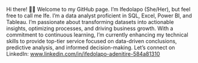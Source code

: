 Hi there! 👋👋 Welcome to my GitHub page. I’m Ifedolapo (She/Her), but feel free to call me Ife. I’m a data analyst proficient in SQL, Excel, Power BI, and Tableau. I’m passionate about transforming datasets into actionable insights, optimizing processes, and driving business growth. With a commitment to continuous learning, I’m currently enhancing my technical skills to provide top-tier service focused on data-driven conclusions, predictive analysis, and informed decision-making. Let’s connect on LinkedIn: www.linkedin.com/in/ifedolapo-adenitire-584a81310

<!---
Dolapo179/Dolapo179 is a ✨ special ✨ repository because its `README.md` (this file) appears on your GitHub profile.
You can click the Preview link to take a look at your changes.
--->
